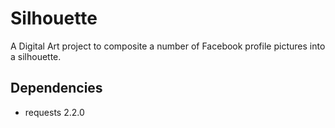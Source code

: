 Silhouette
==========

A Digital Art project to composite a number of Facebook profile pictures into
a silhouette.

Dependencies
------------

+ requests 2.2.0
